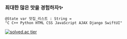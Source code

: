 ### 최대한 많은 맛을 경험하자✨
```
@State var 맛집_리스트 : String =
"C C++ Python HTML CSS JavaScript AJAX Django SwiftUI"
```
[![solved.ac tier](http://mazassumnida.wtf/api/generate_badge?boj={senitf})](https://solved.ac/{senitf})
